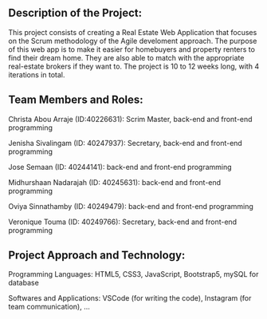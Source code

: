 ## Description of the Project: 
This project consists of creating a Real Estate Web Application that focuses on the Scrum methodology of the Agile develoment approach. 
The purpose of this web app is to make it easier for homebuyers and property renters to find their dream home. They are also able to match with the appropriate real-estate brokers if they want to. 
The project is 10 to 12 weeks long, with 4 iterations in total. 

## Team Members and Roles:
Christa Abou Arraje (ID:40226631): Scrim Master, back-end and front-end programming

Jenisha Sivalingam (ID: 40247937): Secretary, back-end and front-end programming

Jose Semaan (ID: 40244141): back-end and front-end programming

Midhurshaan Nadarajah (ID: 40245631): back-end and front-end programming

Oviya Sinnathamby (ID: 40249479): back-end and front-end programming

Veronique Touma (ID: 40249766): Secretary, back-end and front-end programming

## Project Approach and Technology: 
Programming Languages: HTML5, CSS3, JavaScript, Bootstrap5, mySQL for database

Softwares and Applications: VSCode (for writing the code), Instagram (for team communication), ...


